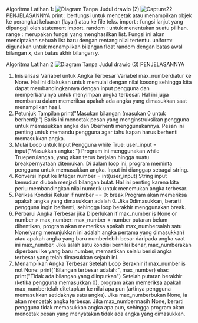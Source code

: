 Algoritma Latihan 1:
![Diagram Tanpa Judul drawio (2)](https://github.com/user-attachments/assets/5e388b41-66ac-4f95-9878-c0cb0e2c02ed)
![Capture22](https://github.com/user-attachments/assets/d53e63a3-68e9-4539-9afc-41eee5eb688e)
PENJELASANNYA 
print : berfungsi untuk mencetak atau menampilkan objek ke perangkat keluaran (layar) atau ke file teks.
import : fungsi lanjut yang dipanggil oleh statement import.
random : untuk menentukan suatu pilihan.
range : merupakan fungsi yang menghasilkan list. Fungsi ini akan menciptakan sebuah list baru dengan rentang nilai tertentu.
uniform: digunakan untuk menampilkan bilangan float random dengan batas awal bilangan x, dan batas akhir bilangan y.

Algoritma Latihan 2 
![Diagram Tanpa Judul drawio (3)](https://github.com/user-attachments/assets/6bf5d258-3ec3-4638-95ea-9d5026509728)
PENJELASANNYA 
1. Inisialisasi Variabel untuk Angka Terbesar
   Variabel max_numberdiatur ke None. Hal ini dilakukan untuk memulai dengan nilai kosong sehingga kita dapat membandingkannya dengan input pengguna dan memperbaruinya untuk menyimpan angka terbesar. Hal ini juga membantu dalam memeriksa apakah ada angka yang dimasukkan saat menampilkan hasil.
2. Petunjuk Tampilan
   print("Masukan bilangan (masukan 0 untuk berhenti):")
   Baris ini mencetak pesan yang menginstruksikan pengguna untuk memasukkan angka dan 0berhenti menggunakannya. Pesan ini penting untuk memandu pengguna agar tahu kapan harus berhenti memasukkan angka.
3. Mulai Loop untuk Input Pengguna
   while True:
    user_input = input("Masukkan angka: ")
   Program ini menggunakan while Trueperulangan, yang akan terus berjalan hingga suatu breakpernyataan ditemukan.
Di dalam loop ini, program meminta pengguna untuk memasukkan angka. Input ini dianggap sebagai string.
4. Konversi Input ke Integer
   number = int(user_input)
   String input kemudian diubah menjadi bilangan bulat. Hal ini penting karena kita perlu membandingkan nilai numerik untuk menemukan angka terbesar.
5. Periksa Kondisi Keluar
   if number == 0:
    break
   Program akan memeriksa apakah angka yang dimasukkan adalah 0. Jika 0dimasukkan, berarti pengguna ingin berhenti, sehingga loop berakhir menggunakan break.
6. Perbarui Angka Terbesar jika Diperlukan
   if max_number is None or number > max_number:
    max_number = number
   putaran belum dihentikan, program akan memeriksa apakah max_numbersalah satu None(yang menunjukkan ini adalah angka pertama yang dimasukkan) atau apakah angka yang baru numberlebih besar daripada angka saat ini max_number.
Jika salah satu kondisi bernilai benar, max_numberakan diperbarui ke yang baru number, memastikan selalu berisi angka terbesar yang telah dimasukkan sejauh ini.
7. Menampilkan Angka Terbesar Setelah Loop Berakhir
   if max_number is not None:
    print("Bilangan terbesar adalah:", max_number)
else:
    print("Tidak ada bilangan yang diinputkan")
   Setelah putaran berakhir (ketika pengguna memasukkan 0), program akan memeriksa apakah max_numbertelah ditetapkan ke nilai apa pun (artinya pengguna memasukkan setidaknya satu angka).
Jika max_numberbukan None, ia akan mencetak angka terbesar.
Jika max_numbermasih None, berarti pengguna tidak memasukkan angka apa pun, sehingga program akan mencetak pesan yang menyatakan tidak ada angka yang dimasukkan.
